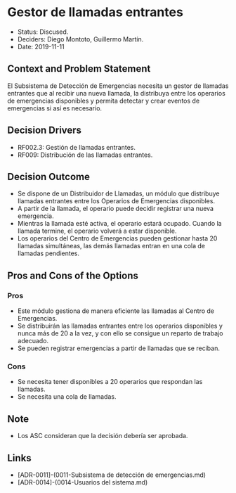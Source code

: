 # Gestor de llamadas entrantes

* Status: Discused.
* Deciders: Diego Montoto, Guillermo Martín.
* Date: 2019-11-11

## Context and Problem Statement
El Subsistema de Detección de Emergencias necesita un gestor de llamadas entrantes que al recibir una nueva llamada, la distribuya entre los operarios de emergencias disponibles y permita detectar y crear eventos de emergencias si así es necesario.

## Decision Drivers
* RF002.3: Gestión de llamadas entrantes.
* RF009: Distribución de las llamadas entrantes.


## Decision Outcome
* Se dispone de un Distribuidor de Llamadas, un módulo que distribuye llamadas entrantes entre los Operarios de Emergencias disponibles.
* A partir de la llamada, el operario puede decidir registrar una nueva emergencia.
* Mientras la llamada esté activa, el operario estará ocupado. Cuando la llamada termine, el operario volverá a estar disponible.
* Los operarios del Centro de Emergencias pueden gestionar hasta 20 llamadas simultáneas, las demás llamadas entran en una cola de llamadas pendientes.

## Pros and Cons of the Options

### Pros
* Este módulo gestiona de manera eficiente las llamadas al Centro de Emergencias.
* Se distribuirán las llamadas entrantes entre los operarios disponibles y nunca más de 20 a la vez, y con ello se consigue un reparto de trabajo adecuado.
* Se pueden registrar emergencias a partir de llamadas que se reciban.

### Cons
* Se necesita tener disponibles a 20 operarios que respondan las llamadas.
* Se necesita una cola de llamadas.

## Note
* Los ASC consideran que la decisión debería ser aprobada.

## Links
* [ADR-0011]-(0011-Subsistema de detección de emergencias.md)
* [ADR-0014]-(0014-Usuarios del sistema.md)
